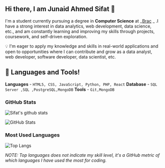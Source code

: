 ## Hi there, I am Junaid Ahmed Sifat 👋

I'm a student currently pursuing a degree in **Computer Science** at _[Brac](https://www.bracu.ac.bd/) _ .I have a strong interest in data analytics, web development, data science, etc., and am constantly learning and improving my skills through projects, coursework, and self-driven exploration.

💡 I'm eager to apply my knowledge and skills in real-world applications and open to opportunities where I can contribute and grow as a data analyst, web developer, software developer, data scientist, etc.

## 🔧 Languages and Tools!
  **Languages** - `HTML5, CSS, JavaScript, Python, PHP, React`
  **Database** - `SQL Server ,SQL ,PostgreSQL,MongoDB`
  **Tools** - `Git,MongoDB` 


### GitHub Stats

<img src="https://github-readme-stats.anuraghazra1.vercel.app/api?username=Junaid-Ahmed-Sifat&show_icons=true&include_all_commits=true&theme=omni&count_private=true)" alt="Sifat's github stats" />




![GitHub Stats](https://github-readme-stats.vercel.app/api?username=[your-username]&show_icons=true&theme=radical)

### Most Used Languages

![Top Langs](https://github-readme-stats.vercel.app/api/top-langs/?username=[your-username]&layout=compact&theme=radical)

*NOTE: Top languages does not indicate my skill level, it's a GitHub metric of which languages I have used the most for coding.*
